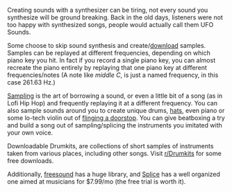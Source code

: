Creating sounds with a synthesizer can be tiring, not every sound you
synthesize will be ground breaking. Back in the old days, listeners were
not too happy with synthesized songs, people would actually call them UFO
Sounds.

Some choose to skip sound synthesis and create/[download][1] samples.
Samples can be replayed at different frequencies, depending on which piano
key you hit. In fact if you record a single piano key, you can almost
recreate the piano entirely by replaying that one piano key at different
frequencies/notes (A note like _middle C_, is just a named frequency, in
this case 261.63 Hz.)

[Sampling][2] is the art of borrowing a sound, or even a little bit of a song (as in Lofi Hip Hop) and frequently replaying it at a different frequency. You can also sample sounds around you to create unique drums, [hats][3], even piano or some lo-tech violin out of [flinging a doorstop][4]. You can give beatboxing a try and build a song out of sampling/splicing the instruments you imitated with your own voice.

Downloadable Drumkits, are collections of short samples of instruments
taken from various places, including other songs. Visit [r/Drumkits][5] for
some free downloads.

Additionally, [freesound][6] has a huge library, and [Splice][7] has a well
organized one aimed at musicians for $7.99/mo (the free trial is worth it).

[1]: https://old.reddit.com/r/Drumkits/
[2]: https://en.wikipedia.org/wiki/Sampling_(music)
[3]: https://en.wikipedia.org/wiki/Hi-hat
[4]: https://www.youtube.com/watch?v=zS4gZcjSHk4
[5]: https://www.reddit.com/r/Drumkits/
[6]: https://freesound.org/
[7]: https://splice.com/